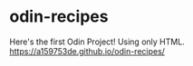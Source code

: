 # odin-recipes

Here's the first Odin Project!
Using only HTML.
https://a159753de.github.io/odin-recipes/

